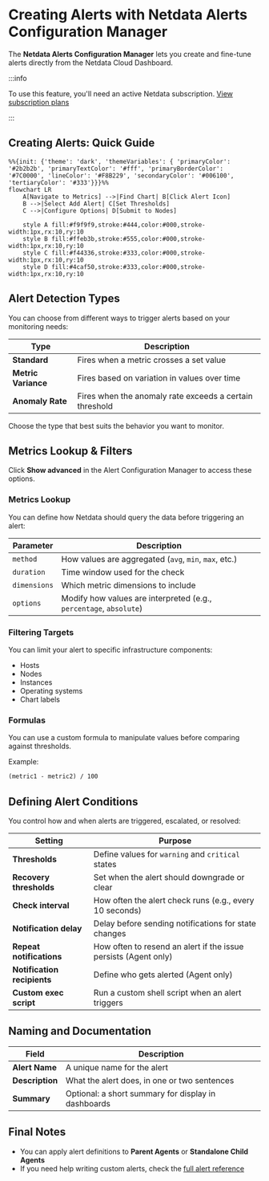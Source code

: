 # Creating Alerts with Netdata Alerts Configuration Manager

The **Netdata Alerts Configuration Manager** lets you create and fine-tune alerts directly from the Netdata Cloud Dashboard. 

:::info

To use this feature, you'll need an active Netdata subscription. [View subscription plans](https://www.netdata.cloud/pricing/)

:::

## Creating Alerts: Quick Guide

```mermaid
%%{init: {'theme': 'dark', 'themeVariables': { 'primaryColor': '#2b2b2b', 'primaryTextColor': '#fff', 'primaryBorderColor': '#7C0000', 'lineColor': '#F8B229', 'secondaryColor': '#006100', 'tertiaryColor': '#333'}}}%%
flowchart LR
    A[Navigate to Metrics] -->|Find Chart| B[Click Alert Icon]
    B -->|Select Add Alert| C[Set Thresholds]
    C -->|Configure Options| D[Submit to Nodes]
        
    style A fill:#f9f9f9,stroke:#444,color:#000,stroke-width:1px,rx:10,ry:10
    style B fill:#ffeb3b,stroke:#555,color:#000,stroke-width:1px,rx:10,ry:10
    style C fill:#f44336,stroke:#333,color:#000,stroke-width:1px,rx:10,ry:10
    style D fill:#4caf50,stroke:#333,color:#000,stroke-width:1px,rx:10,ry:10
```

## Alert Detection Types

You can choose from different ways to trigger alerts based on your monitoring needs:

| Type | Description |
|---------------------|-------------------------------------------------------|
| **Standard** | Fires when a metric crosses a set value |
| **Metric Variance** | Fires based on variation in values over time |
| **Anomaly Rate** | Fires when the anomaly rate exceeds a certain threshold |

Choose the type that best suits the behavior you want to monitor.

## Metrics Lookup & Filters

Click **Show advanced** in the Alert Configuration Manager to access these options.

### Metrics Lookup

You can define how Netdata should query the data before triggering an alert:

| Parameter | Description |
|------------|------------------------------------------------------------------|
| `method` | How values are aggregated (`avg`, `min`, `max`, etc.) |
| `duration` | Time window used for the check |
| `dimensions` | Which metric dimensions to include |
| `options` | Modify how values are interpreted (e.g., `percentage`, `absolute`) |

### Filtering Targets

You can limit your alert to specific infrastructure components:

- Hosts
- Nodes
- Instances
- Operating systems
- Chart labels

### Formulas

You can use a custom formula to manipulate values before comparing against thresholds.

Example:
```txt
(metric1 - metric2) / 100
```

## Defining Alert Conditions

You control how and when alerts are triggered, escalated, or resolved:

| Setting | Purpose |
|----------------------------|----------------------------------------------------------------|
| **Thresholds** | Define values for `warning` and `critical` states |
| **Recovery thresholds** | Set when the alert should downgrade or clear |
| **Check interval** | How often the alert check runs (e.g., every 10 seconds) |
| **Notification delay** | Delay before sending notifications for state changes |
| **Repeat notifications** | How often to resend an alert if the issue persists (Agent only) |
| **Notification recipients** | Define who gets alerted (Agent only) |
| **Custom exec script** | Run a custom shell script when an alert triggers |

## Naming and Documentation

| Field | Description |
|-----------------|-----------------------------------------------------|
| **Alert Name** | A unique name for the alert |
| **Description** | What the alert does, in one or two sentences |
| **Summary** | Optional: a short summary for display in dashboards |

## Final Notes

- You can apply alert definitions to **Parent Agents** or **Standalone Child Agents**
- If you need help writing custom alerts, check the [full alert reference](/src/health/REFERENCE.md)
